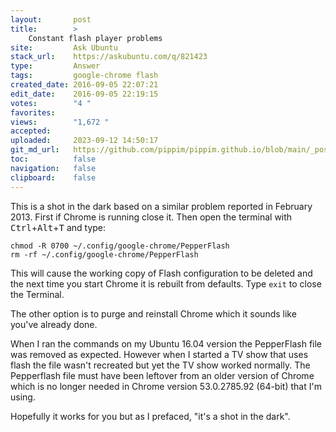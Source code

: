 ```yaml
---
layout:       post
title:        >
    Constant flash player problems
site:         Ask Ubuntu
stack_url:    https://askubuntu.com/q/821423
type:         Answer
tags:         google-chrome flash
created_date: 2016-09-05 22:07:21
edit_date:    2016-09-05 22:19:15
votes:        "4 "
favorites:    
views:        "1,672 "
accepted:     
uploaded:     2023-09-12 14:50:17
git_md_url:   https://github.com/pippim/pippim.github.io/blob/main/_posts/2016/2016-09-05-Constant-flash-player-problems.md
toc:          false
navigation:   false
clipboard:    false
---
```


This is a shot in the dark based on a similar problem reported in February 2013. First if Chrome is running close it. Then open the terminal with <kbd>Ctrl</kbd>+<kbd>Alt</kbd>+<kbd>T</kbd> and type:

``` 
chmod -R 0700 ~/.config/google-chrome/PepperFlash
rm -rf ~/.config/google-chrome/PepperFlash
```

This will cause the working copy of Flash configuration to be deleted and the next time you start Chrome it is rebuilt from defaults. Type `exit` to close the Terminal.

The other option is to purge and reinstall Chrome which it sounds like you've already done.

When I ran the commands on my Ubuntu 16.04 version the PepperFlash file was removed as expected. However when I started a TV show that uses flash the file wasn't recreated but yet the TV show worked normally. The Pepperflash file must have been leftover from an older version of Chrome which is no longer needed in Chrome version 53.0.2785.92 (64-bit) that I'm using.

Hopefully it works for you but as I prefaced, "it's a shot in the dark".
